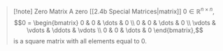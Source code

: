>[!note] Zero Matrix
>A zero [[2.4b Special Matrices|matrix]] $0 \in \mathbb{R}^{n \times n}$,
>$$0 = 
>\begin{bmatrix}
>0 & 0 & \dots & 0 \\ 
>0 & 0 & \dots & 0 \\
>\vdots & \vdots & \ddots & \vdots \\
>0 & 0 & \dots & 0
>\end{bmatrix},$$
>is a square matrix with all elements equal to 0.

